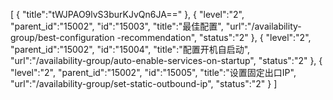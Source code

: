 [
	{
		"title":"tWJPAO9lvS3burKJvQn6JA=="
	},
	{
		"level":"2",
		"parent_id":"15002",
		"id":"15003",
		"title":"最佳配置",
		"url":"/availability-group/best-configuration -recommendation",
		"status":"2"
	},
	{
		"level":"2",
		"parent_id":"15002",
		"id":"15004",
		"title":"配置开机自启动",
		"url":"/availability-group/auto-enable-services-on-startup",
		"status":"2"
	},
	{
		"level":"2",
		"parent_id":"15002",
		"id":"15005",
		"title":"设置固定出口IP",
		"url":"/availability-group/set-static-outbound-ip",
		"status":"2"
	}
]